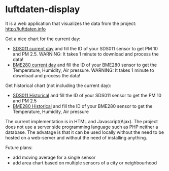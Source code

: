 # luftdaten-display
It is a web application that visualizes the data from the project: http://luftdaten.info

Get a nice chart for the current day:
  * [SDS011 current day](https://toncho11.github.io/luftdaten-display/get_SDS011_current_day_single_sensor_data.html) and fill the ID of your SDS011 sensor to get PM 10 and PM 2.5. WARNING: It takes 1 minute to download and process the data!
  * [BME280 current day](https://toncho11.github.io/luftdaten-display/get_BME280_current_day_single_sensor_data.html) and fill the ID of your BME280 sensor to get the Temperature, Humidity, Air pressure. WARNING: It takes 1 minute to download and process the data!
  
Get historical chart (not including the current day):
  * [SDS011 Historical](https://toncho11.github.io/luftdaten-display/get_SDS011_single_sensor_data.html) and fill the ID of your SDS011 sensor to get the PM 10 and PM 2.5
  * [BME280 Historical](https://toncho11.github.io/luftdaten-display/get_BME280_single_sensor_data.html) and fill the ID of your BME280 sensor to get the Temperature, Humidity, Air pressure

The current implementation is in HTML and Javascript(Ajax). The project does not use a server side programming language such as PHP neither a database. The advatage is that it can be used locally without the need to be hosted on a web-server and without the need of installing anything.

Future plans:
  * add moving average for a single sensor
  * add area chart based on multiple sensors of a city or neighbourhood 
